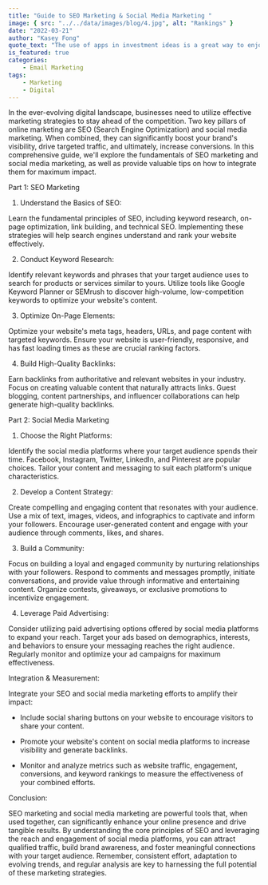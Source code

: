 ```yaml
---
title: "Guide to SEO Marketing & Social Media Marketing "
image: { src: "../../data/images/blog/4.jpg", alt: "Rankings" }
date: "2022-03-21"
author: "Kasey Fong"
quote_text: "The use of apps in investment ideas is a great way to enjoy the convenience."
is_featured: true
categories:
    - Email Marketing
tags:
    - Marketing
    - Digital
---
```


In the ever-evolving digital landscape, businesses need to utilize effective marketing strategies to stay ahead of the competition. Two key pillars of online marketing are SEO (Search Engine Optimization) and social media marketing. When combined, they can significantly boost your brand's visibility, drive targeted traffic, and ultimately, increase conversions. In this comprehensive guide, we'll explore the fundamentals of SEO marketing and social media marketing, as well as provide valuable tips on how to integrate them for maximum impact.

Part 1: SEO Marketing

1. Understand the Basics of SEO:

Learn the fundamental principles of SEO, including keyword research, on-page optimization, link building, and technical SEO. Implementing these strategies will help search engines understand and rank your website effectively.

2. Conduct Keyword Research:

Identify relevant keywords and phrases that your target audience uses to search for products or services similar to yours. Utilize tools like Google Keyword Planner or SEMrush to discover high-volume, low-competition keywords to optimize your website's content.

3. Optimize On-Page Elements:

Optimize your website's meta tags, headers, URLs, and page content with targeted keywords. Ensure your website is user-friendly, responsive, and has fast loading times as these are crucial ranking factors.

4. Build High-Quality Backlinks:

Earn backlinks from authoritative and relevant websites in your industry. Focus on creating valuable content that naturally attracts links. Guest blogging, content partnerships, and influencer collaborations can help generate high-quality backlinks.

Part 2: Social Media Marketing

1. Choose the Right Platforms:

Identify the social media platforms where your target audience spends their time. Facebook, Instagram, Twitter, LinkedIn, and Pinterest are popular choices. Tailor your content and messaging to suit each platform's unique characteristics.

2. Develop a Content Strategy:

Create compelling and engaging content that resonates with your audience. Use a mix of text, images, videos, and infographics to captivate and inform your followers. Encourage user-generated content and engage with your audience through comments, likes, and shares.

3. Build a Community:

Focus on building a loyal and engaged community by nurturing relationships with your followers. Respond to comments and messages promptly, initiate conversations, and provide value through informative and entertaining content. Organize contests, giveaways, or exclusive promotions to incentivize engagement.

4. Leverage Paid Advertising:

Consider utilizing paid advertising options offered by social media platforms to expand your reach. Target your ads based on demographics, interests, and behaviors to ensure your messaging reaches the right audience. Regularly monitor and optimize your ad campaigns for maximum effectiveness.

Integration & Measurement:

Integrate your SEO and social media marketing efforts to amplify their impact:

- Include social sharing buttons on your website to encourage visitors to share your content.

- Promote your website's content on social media platforms to increase visibility and generate backlinks.

- Monitor and analyze metrics such as website traffic, engagement, conversions, and keyword rankings to measure the effectiveness of your combined efforts.

Conclusion:

SEO marketing and social media marketing are powerful tools that, when used together, can significantly enhance your online presence and drive tangible results. By understanding the core principles of SEO and leveraging the reach and engagement of social media platforms, you can attract qualified traffic, build brand awareness, and foster meaningful connections with your target audience. Remember, consistent effort, adaptation to evolving trends, and regular analysis are key to harnessing the full potential of these marketing strategies.